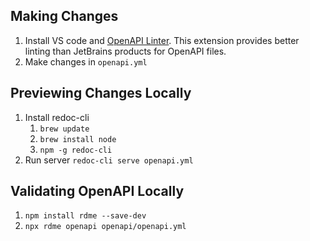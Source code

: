 ## Making Changes

1. Install VS code and [OpenAPI Linter](https://marketplace.visualstudio.com/items?itemName=mermade.openapi-lint). This extension provides better linting than JetBrains products for OpenAPI files.
2. Make changes in `openapi.yml`

## Previewing Changes Locally

1. Install redoc-cli
   1. `brew update`
   2. `brew install node`
   3. `npm -g redoc-cli`
2. Run server `redoc-cli serve openapi.yml`

## Validating OpenAPI Locally

1. `npm install rdme --save-dev`
2. `npx rdme openapi openapi/openapi.yml`
